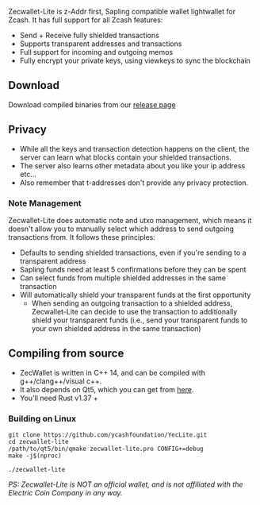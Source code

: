 Zecwallet-Lite is z-Addr first, Sapling compatible wallet lightwallet for Zcash. It has full support for all Zcash features:
- Send + Receive fully shielded transactions
- Supports transparent addresses and transactions
- Full support for incoming and outgoing memos
- Fully encrypt your private keys, using viewkeys to sync the blockchain

## Download
Download compiled binaries from our [release page](https://github.com/adityapk00/zecwallet-lite/releases)

## Privacy 
* While all the keys and transaction detection happens on the client, the server can learn what blocks contain your shielded transactions.
* The server also learns other metadata about you like your ip address etc...
* Also remember that t-addresses don't provide any privacy protection.


### Note Management
Zecwallet-Lite does automatic note and utxo management, which means it doesn't allow you to manually select which address to send outgoing transactions from. It follows these principles:
* Defaults to sending shielded transactions, even if you're sending to a transparent address
* Sapling funds need at least 5 confirmations before they can be spent
* Can select funds from multiple shielded addresses in the same transaction
* Will automatically shield your transparent funds at the first opportunity
    * When sending an outgoing transaction to a shielded address, Zecwallet-Lite can decide to use the transaction to additionally shield your transparent funds (i.e., send your transparent funds to your own shielded address in the same transaction)

## Compiling from source
* ZecWallet is written in C++ 14, and can be compiled with g++/clang++/visual c++. 
* It also depends on Qt5, which you can get from [here](https://www.qt.io/download). 
* You'll need Rust v1.37 +

### Building on Linux

```
git clone https://github.com/ycashfoundation/YecLite.git
cd zecwallet-lite
/path/to/qt5/bin/qmake zecwallet-lite.pro CONFIG+=debug
make -j$(nproc)

./zecwallet-lite
```
_PS: Zecwallet-Lite is NOT an official wallet, and is not affiliated with the Electric Coin Company in any way._
